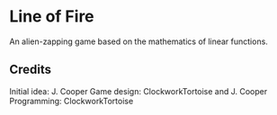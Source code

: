 # Line of Fire
An alien-zapping game based on the mathematics of linear functions.

Credits
-------
Initial idea: J. Cooper
Game design: ClockworkTortoise and J. Cooper
Programming: ClockworkTortoise

